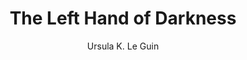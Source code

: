 ---
layout: library-layout.njk
title: "The Left Hand of Darkness"
author: "Ursula K. Le Guin"
start_date: 2024-05-27
end_date: 2024-05-30
status: "Finished"
rating: ""
format: "Book"
genre: ""
external_url: "https://bookshop.org/a/114043/9780393882001"
notes: ""
thumbnail: "/images/library/thelefthandofdarkness.jpg"

---